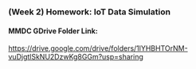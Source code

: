 ### (Week 2) Homework: IoT Data Simulation

#### MMDC GDrive Folder Link: 
https://drive.google.com/drive/folders/1lYHBHTOrNM-vuDjgtlSkNU2DzwKg8GGm?usp=sharing
